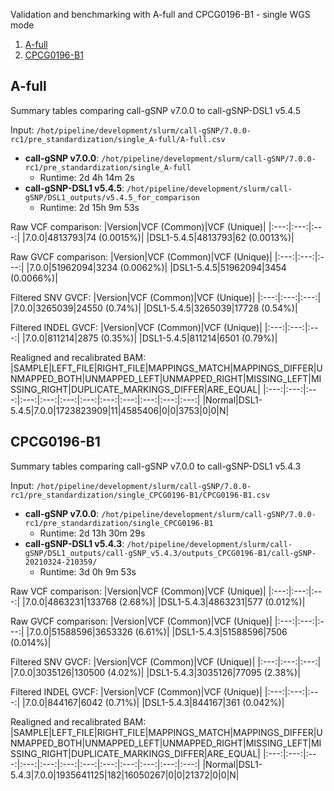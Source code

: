 Validation and benchmarking with A-full and CPCG0196-B1 - single WGS mode
1. [A-full](#a-full)
2. [CPCG0196-B1](#cpcg0196-b1)

## A-full

Summary tables comparing call-gSNP v7.0.0 to call-gSNP-DSL1 v5.4.5

Input: `/hot/pipeline/development/slurm/call-gSNP/7.0.0-rc1/pre_standardization/single_A-full/A-full.csv`

- **call-gSNP v7.0.0**: `/hot/pipeline/development/slurm/call-gSNP/7.0.0-rc1/pre_standardization/single_A-full`
    - Runtime: 2d 4h 14m 2s
- **call-gSNP-DSL1 v5.4.5**: `/hot/pipeline/development/slurm/call-gSNP/DSL1_outputs/v5.4.5_for_comparison`
    - Runtime: 2d 15h 9m 53s

Raw VCF comparison:
|Version|VCF (Common)|VCF (Unique)|
|:---:|:---:|:---:|
|7.0.0|4813793|74 (0.0015%)|
|DSL1-5.4.5|4813793|62 (0.0013%)|

Raw GVCF comparison:
|Version|VCF (Common)|VCF (Unique)|
|:---:|:---:|:---:|
|7.0.0|51962094|3234 (0.0062%)|
|DSL1-5.4.5|51962094|3454 (0.0066%)|

Filtered SNV GVCF:
|Version|VCF (Common)|VCF (Unique)|
|:---:|:---:|:---:|
|7.0.0|3265039|24550 (0.74%)|
|DSL1-5.4.5|3265039|17728 (0.54%)|

Filtered INDEL GVCF:
|Version|VCF (Common)|VCF (Unique)|
|:---:|:---:|:---:|
|7.0.0|811214|2875 (0.35%)|
|DSL1-5.4.5|811214|6501 (0.79%)|

Realigned and recalibrated BAM:
|SAMPLE|LEFT_FILE|RIGHT_FILE|MAPPINGS_MATCH|MAPPINGS_DIFFER|UNMAPPED_BOTH|UNMAPPED_LEFT|UNMAPPED_RIGHT|MISSING_LEFT|MISSING_RIGHT|DUPLICATE_MARKINGS_DIFFER|ARE_EQUAL|
|:---:|:---:|:---:|:---:|:---:|:---:|:---:|:---:|:---:|:---:|:---:|:---:|
|Normal|DSL1-5.4.5|7.0.0|1723823909|11|4585406|0|0|3753|0|0|N|

## CPCG0196-B1

Summary tables comparing call-gSNP v7.0.0 to call-gSNP-DSL1 v5.4.3

Input: `/hot/pipeline/development/slurm/call-gSNP/7.0.0-rc1/pre_standardization/single_CPCG0196-B1/CPCG0196-B1.csv`

- **call-gSNP v7.0.0**: `/hot/pipeline/development/slurm/call-gSNP/7.0.0-rc1/pre_standardization/single_CPCG0196-B1`
    - Runtime: 2d 13h 30m 29s
- **call-gSNP-DSL1 v5.4.3**: `/hot/pipeline/development/slurm/call-gSNP/DSL1_outputs/call-gSNP_v5.4.3/outputs_CPCG0196-B1/call-gSNP-20210324-210359/`
    - Runtime: 3d 0h 9m 53s

Raw VCF comparison:
|Version|VCF (Common)|VCF (Unique)|
|:---:|:---:|:---:|
|7.0.0|4863231|133768 (2.68%)|
|DSL1-5.4.3|4863231|577 (0.012%)|

Raw GVCF comparison:
|Version|VCF (Common)|VCF (Unique)|
|:---:|:---:|:---:|
|7.0.0|51588596|3653326 (6.61%)|
|DSL1-5.4.3|51588596|7506 (0.014%)|

Filtered SNV GVCF:
|Version|VCF (Common)|VCF (Unique)|
|:---:|:---:|:---:|
|7.0.0|3035126|130500 (4.02%)|
|DSL1-5.4.3|3035126|77095 (2.38%)|

Filtered INDEL GVCF:
|Version|VCF (Common)|VCF (Unique)|
|:---:|:---:|:---:|
|7.0.0|844167|6042 (0.71%)|
|DSL1-5.4.3|844167|361 (0.042%)|

Realigned and recalibrated BAM:
|SAMPLE|LEFT_FILE|RIGHT_FILE|MAPPINGS_MATCH|MAPPINGS_DIFFER|UNMAPPED_BOTH|UNMAPPED_LEFT|UNMAPPED_RIGHT|MISSING_LEFT|MISSING_RIGHT|DUPLICATE_MARKINGS_DIFFER|ARE_EQUAL|
|:---:|:---:|:---:|:---:|:---:|:---:|:---:|:---:|:---:|:---:|:---:|:---:|
|Normal|DSL1-5.4.3|7.0.0|1935641125|182|16050267|0|0|21372|0|0|N|